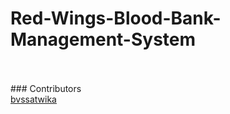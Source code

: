 # Red-Wings-Blood-Bank-Management-System
<br>
<br>
### Contributors
<br>

<a href="https://github.com/bvssatwika">
  bvssatwika
  <br>
<!--   <img src="https://github.com/bvssatwika.png?size=5"> -->
</a>
